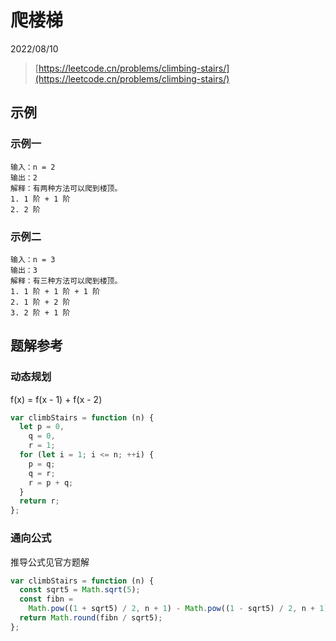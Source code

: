# 爬楼梯

2022/08/10

> [https://leetcode.cn/problems/climbing-stairs/](https://leetcode.cn/problems/climbing-stairs/)

## 示例

### 示例一

```text
输入：n = 2
输出：2
解释：有两种方法可以爬到楼顶。
1. 1 阶 + 1 阶
2. 2 阶
```

### 示例二

```text
输入：n = 3
输出：3
解释：有三种方法可以爬到楼顶。
1. 1 阶 + 1 阶 + 1 阶
2. 1 阶 + 2 阶
3. 2 阶 + 1 阶
```

## 题解参考

### 动态规划

f(x) = f(x - 1) + f(x - 2)

```javascript
var climbStairs = function (n) {
  let p = 0,
    q = 0,
    r = 1;
  for (let i = 1; i <= n; ++i) {
    p = q;
    q = r;
    r = p + q;
  }
  return r;
};
```

### 通向公式

推导公式见官方题解

```javascript
var climbStairs = function (n) {
  const sqrt5 = Math.sqrt(5);
  const fibn =
    Math.pow((1 + sqrt5) / 2, n + 1) - Math.pow((1 - sqrt5) / 2, n + 1);
  return Math.round(fibn / sqrt5);
};
```
